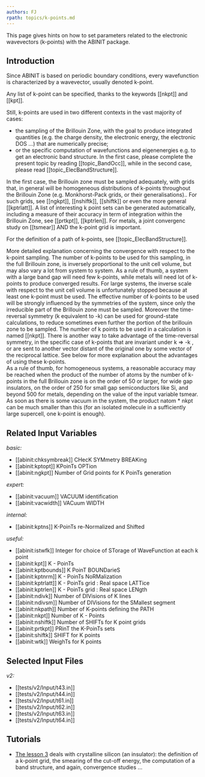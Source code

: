 ```yaml
---
authors: FJ
rpath: topics/k-points.md
---
```

<!--
This file is automatically generated by mksite.py. All changes will be lost.
Change the input yaml files or the python code
-->

This page gives hints on how to set parameters related to the electronic wavevectors (k-points) with the ABINIT package.

## Introduction

Since ABINIT is based on periodic boundary conditions, every wavefunction is
characterized by a wavevector, usually denoted k-point.

Any list of k-point can be specified, thanks to the keywords [[nkpt]] and
[[kpt]].

Still, k-points are used in two different contexts in the vast majority of
cases:

  * the sampling of the Brillouin Zone, with the goal to produce integrated quantities (e.g. the charge density, the electronic energy, the electronic DOS ...) that are numerically precise;
  * or the specific computation of wavefunctions and eigenenergies e.g. to get an electronic band structure. 
In the first case, please complete the present topic by reading
[[topic_BandOcc]], while in the second case, please read
[[topic_ElecBandStructure]].

In the first case, the Brillouin zone must be sampled adequately, with grids
that, in general will be homogeneous distributions of k-points throughout the
Brillouin Zone (e.g. Monkhorst-Pack grids, or their generalisations).. For
such grids, see [[ngkpt]], [[nshiftk]], [[shiftk]] or even the more general
[[kptrlatt]]. A list of interesting k point sets can be generated
automatically, including a measure of their accuracy in term of integration
within the Brillouin Zone, see [[prtkpt]], [[kptrlen]]. For metals, a joint
convergenc study on [[tsmear]] AND the k-point grid is important.

For the definition of a path of k-points, see [[topic_ElecBandStructure]].  

More detailed explanation concerning the convergence with respect to the
k-point sampling. The number of k-points to be used for this sampling, in the
full Brillouin zone, is inversely proportional to the unit cell volume, but
may also vary a lot from system to system. As a rule of thumb, a system with a
large band gap will need few k-points, while metals will need lot of k-points
to produce converged results. For large systems, the inverse scale with
respect to the unit cell volume is unfortunately stopped because at least one
k-point must be used. The effective number of k-points to be used will be
strongly influenced by the symmetries of the system, since only the
irreducible part of the Brillouin zone must be sampled. Moreover the time-
reversal symmetry (k equivalent to -k) can be used for ground-state
calculations, to reduce sometimes even further the portion of the brillouin
zone to be sampled. The number of k points to be used in a calculation is
named [[nkpt]]. There is another way to take advantage of the time-reversal
symmetry, in the specific case of k-points that are invariant under k => -k ,
or are sent to another vector distant of the original one by some vector of
the reciprocal lattice. See below for more explanation about the advantages of
using these k-points.  
As a rule of thumb, for homogeneous systems, a reasonable accuracy may be
reached when the product of the number of atoms by the number of k-points in
the full Brillouin zone is on the order of 50 or larger, for wide gap
insulators, on the order of 250 for small gap semiconductors like Si, and
beyond 500 for metals, depending on the value of the input variable tsmear. As
soon as there is some vacuum in the system, the product natom * nkpt can be
much smaller than this (for an isolated molecule in a sufficiently large
supercell, one k-point is enough).



## Related Input Variables

*basic:*

- [[abinit:chksymbreak]]  CHecK SYMmetry BREAKing
- [[abinit:kptopt]]  KPoinTs OPTion
- [[abinit:ngkpt]]  Number of Grid points for K PoinTs generation
 
*expert:*

- [[abinit:vacuum]]  VACUUM identification
- [[abinit:vacwidth]]  VACuum WIDTH
 
*internal:*

- [[abinit:kptns]]  K-PoinTs re-Normalized and Shifted
 
*useful:*

- [[abinit:istwfk]]  Integer for choice of STorage of WaveFunction at each k point
- [[abinit:kpt]]  K - PoinTs
- [[abinit:kptbounds]]  K PoinT BOUNDarieS
- [[abinit:kptnrm]]  K - PoinTs NoRMalization
- [[abinit:kptrlatt]]  K - PoinTs grid : Real space LATTice
- [[abinit:kptrlen]]  K - PoinTs grid : Real space LENgth
- [[abinit:ndivk]]  Number of DIVisions of K lines
- [[abinit:ndivsm]]  Number of DIVisions for the SMallest segment
- [[abinit:nkpath]]  Number of K-points defining the PATH
- [[abinit:nkpt]]  Number of K - Points
- [[abinit:nshiftk]]  Number of SHIFTs for K point grids
- [[abinit:prtkpt]]  PRinT the K-PoinTs sets
- [[abinit:shiftk]]  SHIFT for K points
- [[abinit:wtk]]  WeighTs for K points
 

## Selected Input Files

*v2:*

- [[tests/v2/Input/t43.in]]
- [[tests/v2/Input/t44.in]]
- [[tests/v2/Input/t61.in]]
- [[tests/v2/Input/t62.in]]
- [[tests/v2/Input/t63.in]]
- [[tests/v2/Input/t64.in]]
 

## Tutorials

* [The lesson 3](../../tutorial/generated_files/lesson_base3.html) deals with crystalline silicon (an insulator): the definition of a k-point grid, the smearing of the cut-off energy, the computation of a band structure, and again, convergence studies ...

